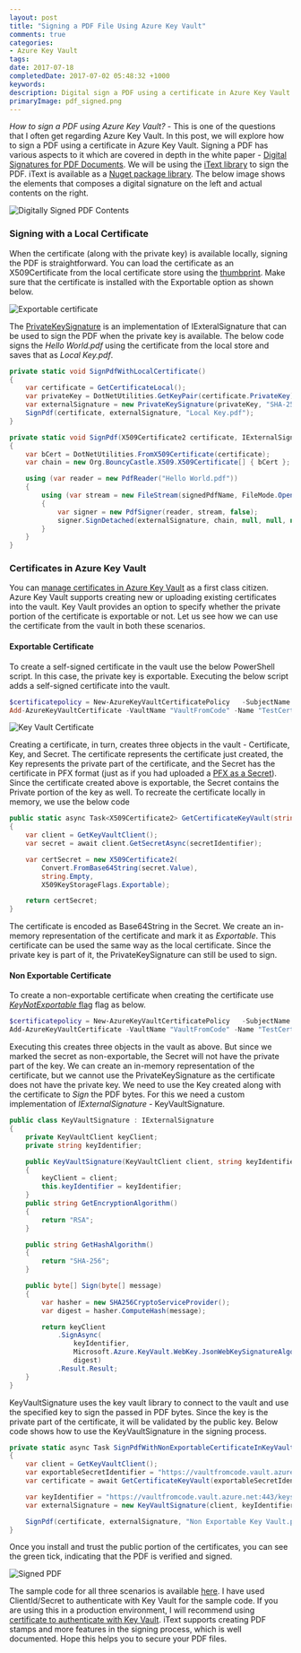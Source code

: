 ```yaml
---
layout: post
title: "Signing a PDF File Using Azure Key Vault"
comments: true
categories: 
- Azure Key Vault
tags: 
date: 2017-07-18
completedDate: 2017-07-02 05:48:32 +1000
keywords: 
description: Digital sign a PDF using a certificate in Azure Key Vault using iText.
primaryImage: pdf_signed.png
---
```


*How to sign a PDF using Azure Key Vault?* - This is one of the questions that I often get regarding Azure Key Vault. In this post, we will explore how to sign a PDF using a certificate in Azure Key Vault. Signing a PDF has various aspects to it which are covered in depth in the white paper - [Digital Signatures for PDF Documents](http://developers.itextpdf.com/books#digsig). We will be using the [iText library](http://itextpdf.com/) to sign the PDF. iText is available as a [Nuget package library](https://www.nuget.org/packages/itext7/). The below image shows the elements that composes a digital signature on the left and actual contents on the right.

<img src="/images/adobe_signature.png" alt="Digitally Signed PDF Contents" />

### Signing with a Local Certificate

When the certificate (along with the private key) is available locally, signing the PDF is straightforward. You can load the certificate as an X509Certificate from the local certificate store using the [thumbprint](https://stackoverflow.com/questions/11115511/how-to-find-certificate-by-its-thumbprint-in-c-sharp). Make sure that the certificate is installed with the Exportable option as shown below.

<img src="/images/certificate_exportable.png" alt="Exportable certificate" />

The [PrivateKeySignature](http://itextsupport.com/apidocs/itext5/latest/com/itextpdf/text/pdf/security/PrivateKeySignature.html) is an implementation of IExteralSignature that can be used to sign the PDF when the private key is available. The below code signs the *Hello World.pdf* using the certificate from the local store and saves that as *Local Key.pdf*.

``` csharp
private static void SignPdfWithLocalCertificate()
{
    var certificate = GetCertificateLocal();
    var privateKey = DotNetUtilities.GetKeyPair(certificate.PrivateKey).Private;
    var externalSignature = new PrivateKeySignature(privateKey, "SHA-256");
    SignPdf(certificate, externalSignature, "Local Key.pdf");
}

private static void SignPdf(X509Certificate2 certificate, IExternalSignature externalSignature, string signedPdfName)
{
    var bCert = DotNetUtilities.FromX509Certificate(certificate);
    var chain = new Org.BouncyCastle.X509.X509Certificate[] { bCert };

    using (var reader = new PdfReader("Hello World.pdf"))
    {
        using (var stream = new FileStream(signedPdfName, FileMode.OpenOrCreate))
        {
            var signer = new PdfSigner(reader, stream, false);
            signer.SignDetached(externalSignature, chain, null, null, null, 0, PdfSigner.CryptoStandard.CMS);
        }
    }
}
```

### Certificates in Azure Key Vault

You can [manage certificates in Azure Key Vault](http://www.rahulpnath.com/blog/manage-certificates-in-azure-key-vault/) as a first class citizen. Azure Key Vault supports creating new or uploading existing certificates into the vault. Key Vault provides an option to specify whether the private portion of the certificate is exportable or not. Let us see how we can use the certificate from the vault in both these scenarios.

#### **Exportable Certificate**

To create a self-signed certificate in the vault use the below PowerShell script. In this case, the private key is exportable. Executing the below script adds a self-signed certificate into the vault. 

``` powershell
$certificatepolicy = New-AzureKeyVaultCertificatePolicy   -SubjectName "CN=www.rahulpnath.com"   -IssuerName Self   -ValidityInMonths 12
Add-AzureKeyVaultCertificate -VaultName "VaultFromCode" -Name "TestCertificate" -CertificatePolicy $certificatepolicy
```

<img src="/images/keyvault_getazurekeyvaultcertificate.png" class="center" alt="Key Vault Certificate" />

Creating a certificate, in turn, creates three objects in the vault - Certificate, Key, and Secret. The certificate represents the certificate just created, the Key represents the private part of the certificate, and the Secret has the certificate in PFX format (just as if you had uploaded a [PFX as a Secret](http://www.rahulpnath.com/blog/pfx-certificate-in-azure-key-vault/)). Since the certificate created above is exportable, the Secret contains the Private portion of the key as well. To recreate the certificate locally in memory, we use the below code 

``` csharp
public static async Task<X509Certificate2> GetCertificateKeyVault(string secretIdentifier)
{
    var client = GetKeyVaultClient();
    var secret = await client.GetSecretAsync(secretIdentifier);

    var certSecret = new X509Certificate2(
        Convert.FromBase64String(secret.Value),
        string.Empty,
        X509KeyStorageFlags.Exportable);

    return certSecret;
}
```

The certificate is encoded as Base64String in the Secret. We create an in-memory representation of the certificate and mark it as *Exportable*. This certificate can be used the same way as the local certificate. Since the private key is part of it, the PrivateKeySignature can still be used to sign.

#### **Non Exportable Certificate**

To create a non-exportable certificate when creating the certificate use [*KeyNotExportable* flag](https://docs.microsoft.com/en-us/powershell/module/azurerm.keyvault/new-azurekeyvaultcertificatepolicy?view=azurermps-4.1.0) flag as below.

``` powershell
$certificatepolicy = New-AzureKeyVaultCertificatePolicy   -SubjectName "CN=www.rahulpnath.com"   -IssuerName Self   -ValidityInMonths 12 -KeyNotExportable 
Add-AzureKeyVaultCertificate -VaultName "VaultFromCode" -Name "TestCertificateNE" -CertificatePolicy $certificatepolicy
```

Executing this creates three objects in the vault as above. But since we marked the secret as non-exportable, the Secret will not have the private part of the key. We can create an in-memory representation of the certificate, but we cannot use the PrivateKeySignature as the certificate does not have the private key. We need to use the Key created along with the certificate to *Sign* the PDF bytes. For this we need a custom implementation of *IExternalSignature* - KeyVaultSignature.

``` csharp
public class KeyVaultSignature : IExternalSignature
{
    private KeyVaultClient keyClient;
    private string keyIdentifier;

    public KeyVaultSignature(KeyVaultClient client, string keyIdentifier)
    {
        keyClient = client;
        this.keyIdentifier = keyIdentifier;
    }
    public string GetEncryptionAlgorithm()
    {
        return "RSA";
    }

    public string GetHashAlgorithm()
    {
        return "SHA-256";
    }

    public byte[] Sign(byte[] message)
    {
        var hasher = new SHA256CryptoServiceProvider();
        var digest = hasher.ComputeHash(message);

        return keyClient
            .SignAsync(
                keyIdentifier,
                Microsoft.Azure.KeyVault.WebKey.JsonWebKeySignatureAlgorithm.RS256,
                digest)
            .Result.Result;
    }
}
```

KeyVaultSignature uses the key vault library to connect to the vault and use the specified key to sign the passed in PDF bytes. Since the key is the private part of the certificate, it will be validated by the public key. Below code shows how to use the KeyVaultSignature in the signing process.

``` csharp
private static async Task SignPdfWithNonExportableCertificateInKeyVault()
{
    var client = GetKeyVaultClient();
    var exportableSecretIdentifier = "https://vaultfromcode.vault.azure.net:443/secrets/TestCertificateNE";
    var certificate = await GetCertificateKeyVault(exportableSecretIdentifier);

    var keyIdentifier = "https://vaultfromcode.vault.azure.net:443/keys/TestCertificateNE/65d27605fdf74eb2a3f807827cd756e1";
    var externalSignature = new KeyVaultSignature(client, keyIdentifier);

    SignPdf(certificate, externalSignature, "Non Exportable Key Vault.pdf");
}
```

Once you install and trust the public portion of the certificates, you can see the green tick, indicating that the PDF is verified and signed.

<img src="/images/pdf_signed.png" alt="Signed PDF" />

The sample code for all three scenarios is available [here](https://github.com/rahulpnath/Blog/tree/master/PDFSign). I have used ClientId/Secret to authenticate with Key Vault for the sample code. If you are using this in a production environment, I will recommend using [certificate to authenticate with Key Vault](http://www.rahulpnath.com/blog/authenticating-a-client-application-with-azure-key-vault/). iText supports creating PDF stamps and more features in the signing process, which is well documented. Hope this helps you to secure your PDF files.